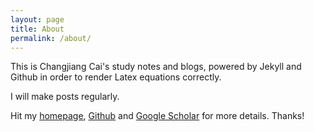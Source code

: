 ```yaml
---
layout: page
title: About
permalink: /about/
---
```


This is Changjiang Cai's study notes and blogs, powered by Jekyll and Github in order to render Latex equations correctly. 

I will make posts regularly.

Hit my [homepage](https://www.changjiangcai.com), [Github](https://github.com/ccj5351) and [Google Scholar](https://scholar.google.com/citations?user=3z8yQkQAAAAJ&hl) for more details. Thanks! 